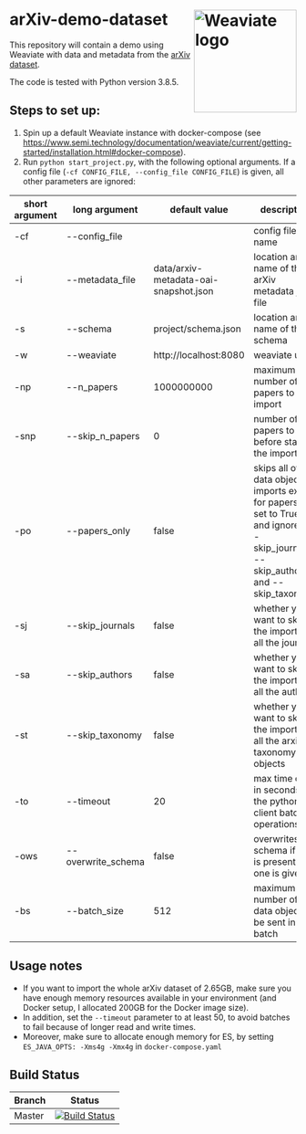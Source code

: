 # arXiv-demo-dataset  <img alt='Weaviate logo' src='https://raw.githubusercontent.com/semi-technologies/weaviate/19de0956c69b66c5552447e84d016f4fe29d12c9/docs/assets/weaviate-logo.png' width='180' align='right' />

This repository will contain a demo using Weaviate with data and metadata from the [arXiv dataset](https://www.kaggle.com/Cornell-University/arxiv).

The code is tested with Python version 3.8.5. 

## Steps to set up:
1. Spin up a default Weaviate instance with docker-compose (see https://www.semi.technology/documentation/weaviate/current/getting-started/installation.html#docker-compose).
2. Run `python start_project.py`, with the following optional arguments. If a config file (`-cf CONFIG_FILE, --config_file CONFIG_FILE`) is given, all other parameters are ignored:
  
  | short argument | long argument | default value | description |
  | ------ | ------ | ------ | ------ | 
  | -cf | --config_file |  | config file name |
  | -i | --metadata_file | data/arxiv-metadata-oai-snapshot.json | location and name of the arXiv metadata json file |
  | -s | --schema | project/schema.json | location and name of the schema |
  | -w | --weaviate | http://localhost:8080 | weaviate url |
  | -np | --n_papers | 1000000000 | maximum number of papers to import |
  | -snp | --skip_n_papers | 0 | number of papers to skip before starting the import |
  | -po | --papers_only | false | skips all other data object imports except for papers if set to True, and ignores --skip_journals, --skip_authors and --skip_taxonomy |
  | -sj | --skip_journals | false | whether you want to skip the import of all the journals |
  | -sa | --skip_authors | false | whether you want to skip the import of all the authors |
  | -st | --skip_taxonomy | false | whether you want to skip the import of all the arxiv taxonomy objects |
  | -to | --timeout | 20 | max time out in seconds for the python client batching operations |
  | -ows | --overwrite_schema | false | overwrites the schema if one is present and one is given |
  | -bs | --batch_size | 512 | maximum number of data objects to be sent in one batch |

## Usage notes
- If you want to import the whole arXiv dataset of 2.65GB, make sure you have enough memory resources available in your environment (and Docker setup, I allocated 200GB for the Docker image size). 
- In addition, set the `--timeout` parameter to at least 50, to avoid batches to fail because of longer read and write times.
- Moreover, make sure to allocate enough memory for ES, by setting `ES_JAVA_OPTS: -Xms4g -Xmx4g` in `docker-compose.yaml`

## Build Status

| Branch   | Status        |
| -------- |:-------------:|
| Master   | [![Build Status](https://travis-ci.com/semi-technologies/weaviate-python-client.svg?token=1qdvi3hJanQcWdqEstmy&branch=master)](https://travis-ci.com/semi-technologies/weaviate-python-client)
